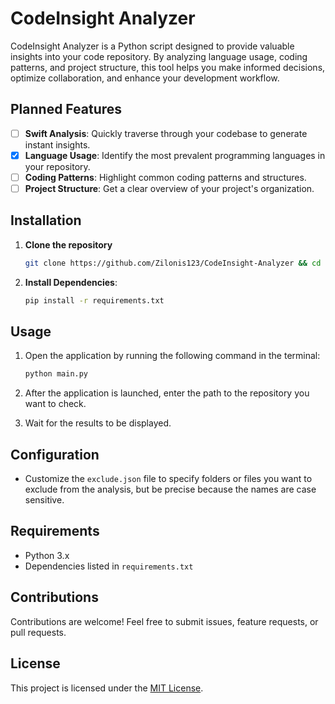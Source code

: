 # CodeInsight Analyzer

CodeInsight Analyzer is a Python script designed to provide valuable insights into your code repository. By analyzing language usage, coding patterns, and project structure, this tool helps you make informed decisions, optimize collaboration, and enhance your development workflow.

## Planned Features

- [ ] **Swift Analysis**: Quickly traverse through your codebase to generate instant insights.
- [x] **Language Usage**: Identify the most prevalent programming languages in your repository.
- [ ] **Coding Patterns**: Highlight common coding patterns and structures.
- [ ] **Project Structure**: Get a clear overview of your project's organization.

## Installation

1. **Clone the repository**
   ```bash
   git clone https://github.com/Zilonis123/CodeInsight-Analyzer && cd CodeInsight-Analyzer
   ```

2. **Install Dependencies**:
   ```bash
   pip install -r requirements.txt
   ```
## Usage

1. Open the application by running the following command in the terminal:

    ```bash
    python main.py
    ```

2. After the application is launched, enter the path to the repository you want to check.

3. Wait for the results to be displayed.

## Configuration

- Customize the `exclude.json` file to specify folders or files you want to exclude from the analysis, but be precise because the names are case sensitive.

## Requirements

- Python 3.x
- Dependencies listed in `requirements.txt`

## Contributions

Contributions are welcome! Feel free to submit issues, feature requests, or pull requests.

## License

This project is licensed under the [MIT License](LICENSE).